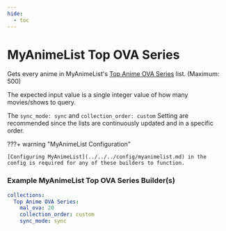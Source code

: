 ```yaml
---
hide:
  - toc
---
```

# MyAnimeList Top OVA Series

Gets every anime in MyAnimeList's [Top Anime OVA Series](https://myanimelist.net/topanime.php?type=ova) list. (Maximum: 500)

The expected input value is a single integer value of how many movies/shows to query.

The `sync_mode: sync` and `collection_order: custom` Setting are recommended since the lists are continuously updated and in a specific order. 

???+ warning "MyAnimeList Configuration"

    [Configuring MyAnimeList](../../../config/myanimelist.md) in the config is required for any of these builders to function.

### Example MyAnimeList Top OVA Series Builder(s)

```yaml
collections:
  Top Anime OVA Series:
    mal_ova: 20
    collection_order: custom
    sync_mode: sync
```

